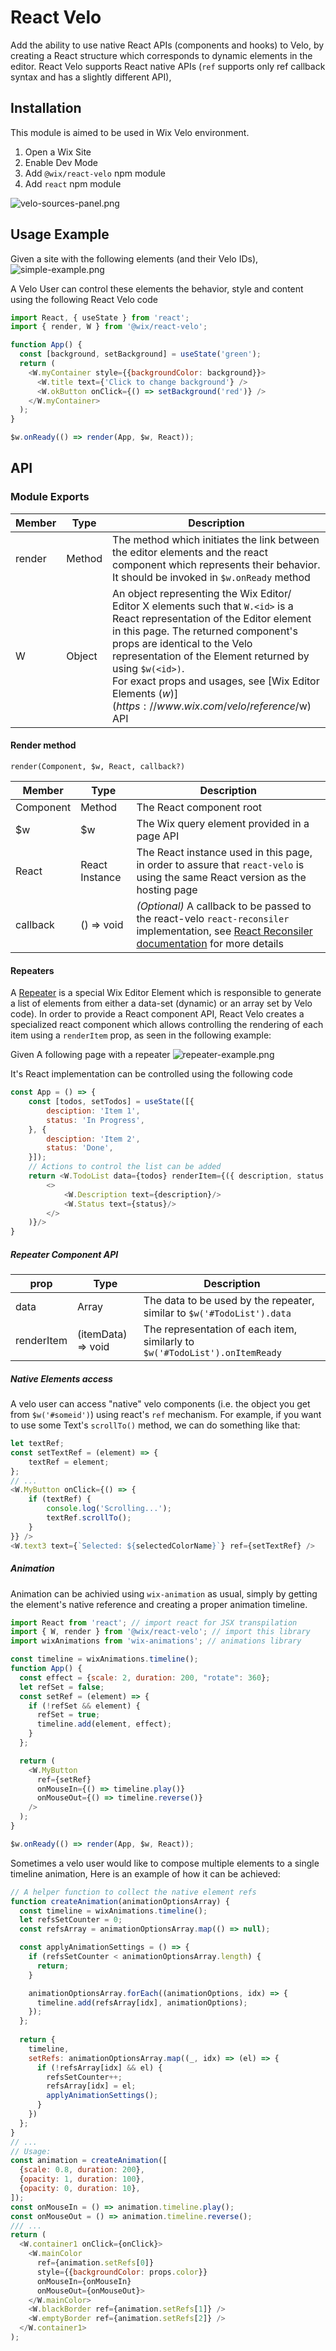 # React Velo
Add the ability to use native React APIs (components and hooks) to Velo, by creating a React structure which corresponds to dynamic elements in the editor.
React Velo supports React native APIs (`ref` supports only ref callback syntax and has a slightly different API), 

## Installation
This module is aimed to be used in Wix Velo environment.
1. Open a Wix Site
2. Enable Dev Mode
3. Add `@wix/react-velo` npm module
4. Add `react` npm module

![velo-sources-panel.png](docs/assets/velo-sources-panel.png)

## Usage Example
Given a site with the following elements (and their Velo IDs),
![simple-example.png](docs/assets/simple-example.png)

A Velo User can control these elements the behavior, style and content using the following React Velo code<br>

```javascript
import React, { useState } from 'react';
import { render, W } from '@wix/react-velo';

function App() {
  const [background, setBackground] = useState('green');
  return (
    <W.myContainer style={{backgroundColor: background}}>
      <W.title text={'Click to change background'} />
      <W.okButton onClick={() => setBackground('red')} />
    </W.myContainer>
  );
}

$w.onReady(() => render(App, $w, React));
```

## API
### Module Exports
| Member 	 | Type  	 | Description  	                                                                                                                                                                                                                                                                                                                  |
|----------|---------|---------------------------------------------------------------------------------------------------------------------------------------------------------------------------------------------------------------------------------------------------------------------------------------------------------------------------------|
| 	render  | Method	 | The method which initiates the link between the editor elements and the react component which represents their behavior.<br> It should be invoked in `$w.onReady` method	                                                                                                                                                       |
| 	W       | Object	 | An object representing the Wix Editor/ Editor X elements such that `W.<id>` is a React representation of the Editor element in this page. The returned component's props are identical to the Velo representation of the Element returned by using `$w(<id>)`.<br> For exact props and usages, see [Wix Editor Elements ($w)](https://www.wix.com/velo/reference/$w) API |


#### Render method
`render(Component, $w, React, callback?)`

| Member 	   | Type  	     | Description  	                                                                                                                                |
|------------|-------------|-----------------------------------------------------------------------------------------------------------------------------------------------|
| 	Component | Method	     | The React component root	                                                                                                                     |
| 	$w        | $w	         | The Wix query element provided in a page API	                                                                                                 |
| 	React     | React Instance	 | The React instance used in this page, in order to assure that `react-velo` is using the same React version as the hosting page	               |
| 	callback  | () => void | *(Optional)* A callback to be passed to the react-velo `react-reconsiler` implementation, see [React Reconsiler documentation](https://github.com/facebook/react/tree/main/packages/react-reconciler) for more details |                                                                                                                             |

#### Repeaters
A [Repeater](https://www.wix.com/velo/reference/$w/repeater) is a special Wix Editor Element which is responsible to generate a list of elements from either a data-set (dynamic) or an array set by Velo code).
In order to provide a React component API, React Velo creates a specialized react component which allows controlling the rendering of each item using a `renderItem` prop, as seen in the following example:

Given A following page with a repeater
![repeater-example.png](docs/assets/repeater-example.png)

It's React implementation can be controlled using the following code
```javascript
const App = () => {
    const [todos, setTodos] = useState([{
        desciption: 'Item 1',
        status: 'In Progress',
    }, {
        desciption: 'Item 2',
        status: 'Done',
    }]);
    // Actions to control the list can be added
    return <W.TodoList data={todos} renderItem={({ description, status }) => (
        <>
            <W.Description text={description}/>
            <W.Status text={status}/>
        </>
    )}/>
}
```
##### Repeater Component API

| prop 	      | Type  	            | Description  	                                                              |
|-------------|--------------------|-----------------------------------------------------------------------------|
| 	data       | Array	             | The data to be used by the repeater, similar to `$w('#TodoList').data`	     |
| 	renderItem | (itemData) => void | The representation of each item, similarly to `$w('#TodoList').onItemReady` |


##### Native Elements access

A velo user can access "native" velo components (i.e. the object you get from `$w('#someid')`) using react's `ref` mechanism.
For example, if you want to use some Text's `scrollTo()` method, we can do something like that:
```javascript
let textRef;
const setTextRef = (element) => {
    textRef = element;
};
// ...
<W.MyButton onClick={() => {
    if (textRef) {
        console.log('Scrolling...'); 
        textRef.scrollTo();
    }
}} />
<W.text3 text={`Selected: ${selectedColorName}`} ref={setTextRef} />
```

##### Animation

Animation can be achivied using `wix-animation` as usual, simply by getting the element's native reference and creating a proper animation timeline.

```javascript
import React from 'react'; // import react for JSX transpilation
import { W, render } from '@wix/react-velo'; // import this library
import wixAnimations from 'wix-animations'; // animations library

const timeline = wixAnimations.timeline();
function App() {
  const effect = {scale: 2, duration: 200, "rotate": 360};
  let refSet = false;
  const setRef = (element) => {
    if (!refSet && element) {
      refSet = true;
      timeline.add(element, effect);
    }
  };

  return (
    <W.MyButton
      ref={setRef} 
      onMouseIn={() => timeline.play()}
      onMouseOut={() => timeline.reverse()}
    />
  );
}

$w.onReady(() => render(App, $w, React));
```

Sometimes a velo user would like to compose multiple elements to a single timeline animation,
Here is an example of how it can be achieved: 
```javascript
// A helper function to collect the native element refs
function createAnimation(animationOptionsArray) {
  const timeline = wixAnimations.timeline();
  let refsSetCounter = 0;
  const refsArray = animationOptionsArray.map(() => null);

  const applyAnimationSettings = () => {
    if (refsSetCounter < animationOptionsArray.length) {
      return;
    }

    animationOptionsArray.forEach((animationOptions, idx) => {
      timeline.add(refsArray[idx], animationOptions);
    });
  };
  
  return {
    timeline,
    setRefs: animationOptionsArray.map((_, idx) => (el) => {
      if (!refsArray[idx] && el) {
        refsSetCounter++;
        refsArray[idx] = el;
        applyAnimationSettings();
      }
    })
  };
}
// ...
// Usage:
const animation = createAnimation([
  {scale: 0.8, duration: 200},
  {opacity: 1, duration: 100},
  {opacity: 0, duration: 10},
]);
const onMouseIn = () => animation.timeline.play();
const onMouseOut = () => animation.timeline.reverse();
/// ...
return (
  <W.container1 onClick={onClick}>
    <W.mainColor
      ref={animation.setRefs[0]} 
      style={{backgroundColor: props.color}} 
      onMouseIn={onMouseIn} 
      onMouseOut={onMouseOut}>
    </W.mainColor>
    <W.blackBorder ref={animation.setRefs[1]} />
    <W.emptyBorder ref={animation.setRefs[2]} />
  </W.container1>
);
```
